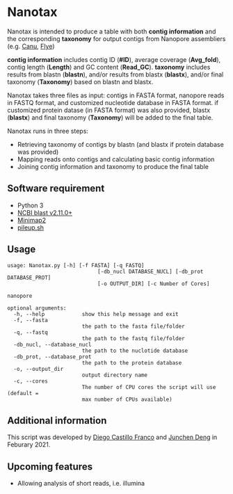 # Nanotax
Nanotax is intended to produce a table with both **contig information** and the corresponding **taxonomy** for output contigs from Nanopore assembliers (e.g. [Canu](https://github.com/marbl/canu), [Flye](https://github.com/fenderglass/Flye)) 

**contig information** includes contig ID (**#ID**), average coverage (**Avg_fold**), contig length (**Length**) and GC content (**Read_GC**). **taxonomy** includes results from blastn (**blastn**), and/or results from blastx (**blastx**), and/or final taxonomy (**Taxonomy**) based on blastn and blastx. 

Nanotax takes three files as input: contigs in FASTA format, nanopore reads in FASTQ format, and customized nucleotide database in FASTA format. if customized protein datase (in FASTA format) was also provided, blastx (**blastx**) and final taxonomy (**Taxonomy**) will be added to the final table.

Nanotax runs in three steps: 
* Retrieving taxonomy of contigs by blastn (and blastx if protein database was provided)
* Mapping reads onto contigs and calculating basic contig information
* Joining contig information and taxonomy to produce the final table

## Software requirement
* Python 3
* [NCBI blast v2.11.0+](https://blast.ncbi.nlm.nih.gov/Blast.cgi?PAGE_TYPE=BlastDocs&DOC_TYPE=Download)
* [Minimap2](https://github.com/lh3/minimap2)
* [pileup.sh](https://github.com/BioInfoTools/BBMap/blob/master/sh/pileup.sh)

## Usage
```
usage: Nanotax.py [-h] [-f FASTA] [-q FASTQ]
                             [-db_nucl DATABASE_NUCL] [-db_prot DATABASE_PROT]
                             [-o OUTPUT_DIR] [-c Number of Cores]

nanopore

optional arguments:
  -h, --help            show this help message and exit
  -f, --fasta
                        the path to the fasta file/folder
  -q, --fastq
                        the path to the fastq file/folder
  -db_nucl, --database_nucl
                        the path to the nuclotide database
  -db_prot, --database_prot
                        the path to the protein database
  -o, --output_dir
                        output directory name
  -c, --cores
                        The number of CPU cores the script will use (default =
                        max number of CPUs available)
```

## Additional information
This script was developed by [Diego Castillo Franco](https://github.com/diecasfranco) and [Junchen Deng](https://github.com/junchen-deng) in Feburary 2021. 

## Upcoming features
* Allowing analysis of short reads, i.e. illumina 
